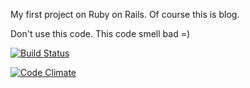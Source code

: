 My first project on Ruby on Rails. Of course this is blog.

Don't use this code. This code smell bad =)

[![Build Status](https://secure.travis-ci.org/Stamm/blog-ror.png)](http://travis-ci.org/Stamm/blog-ror)

[![Code Climate](https://codeclimate.com/badge.png)](https://codeclimate.com/github/Stamm/blog-ror)